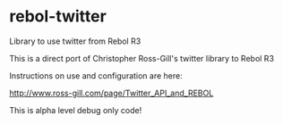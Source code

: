 rebol-twitter
=============

Library to use twitter from Rebol R3

This is a direct port of Christopher Ross-Gill's twitter library to Rebol R3

Instructions on use and configuration are here:

http://www.ross-gill.com/page/Twitter_API_and_REBOL

This is alpha level debug only code!
